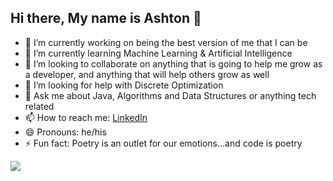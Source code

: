 ## Hi there, My name is Ashton 👋


- 🔭 I’m currently working on being the best version of me that I can be
- 🌱 I’m currently learning Machine Learning & Artificial Intelligence
- 👯 I’m looking to collaborate on anything that is going to help me grow as a developer, and anything that will help others grow as well
- 🤔 I’m looking for help with Discrete Optimization
- 💬 Ask me about Java, Algorithms and Data Structures or anything tech related
- 📫 How to reach me: [LinkedIn](https://www.linkedin.com/in/ashtonn77/)
- 😄 Pronouns: he/his
- ⚡ Fun fact: Poetry is an outlet for our emotions...and code is poetry

<img src="https://github-readme-stats.vercel.app/api?username=ashtonn77&&show_icons=true&title_color=ffffff&icon_color=bb2acf&text_color=daf7dc&bg_color=151515">
